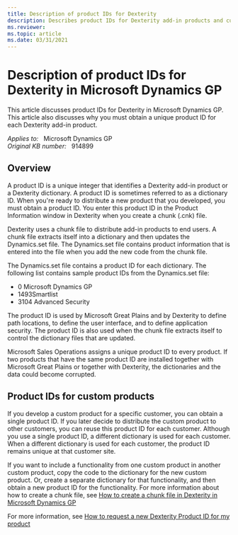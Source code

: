 ```yaml
---
title: Description of product IDs for Dexterity
description: Describes product IDs for Dexterity add-in products and custom products in Microsoft Dynamics GP.
ms.reviewer:
ms.topic: article
ms.date: 03/31/2021
---
```

# Description of product IDs for Dexterity in Microsoft Dynamics GP

This article discusses product IDs for Dexterity in Microsoft Dynamics GP. This article also discusses why you must obtain a unique product ID for each Dexterity add-in product.

_Applies to:_ &nbsp; Microsoft Dynamics GP  
_Original KB number:_ &nbsp; 914899

## Overview

A product ID is a unique integer that identifies a Dexterity add-in product or a Dexterity dictionary. A product ID is sometimes referred to as a dictionary ID. When you're ready to distribute a new product that you developed, you must obtain a product ID. You enter this product ID in the Product Information window in Dexterity when you create a chunk (.cnk) file.

Dexterity uses a chunk file to distribute add-in products to end users. A chunk file extracts itself into a dictionary and then updates the Dynamics.set file. The Dynamics.set file contains product information that is entered into the file when you add the new code from the chunk file.

The Dynamics.set file contains a product ID for each dictionary. The following list contains sample product IDs from the Dynamics.set file:

- 0 Microsoft Dynamics GP
- 1493Smartlist
- 3104 Advanced Security

The product ID is used by Microsoft Great Plains and by Dexterity to define path locations, to define the user interface, and to define application security. The product ID is also used when the chunk file extracts itself to control the dictionary files that are updated.

Microsoft Sales Operations assigns a unique product ID to every product. If two products that have the same product ID are installed together with Microsoft Great Plains or together with Dexterity, the dictionaries and the data could become corrupted.

## Product IDs for custom products

If you develop a custom product for a specific customer, you can obtain a single product ID. If you later decide to distribute the custom product to other customers, you can reuse this product ID for each customer. Although you use a single product ID, a different dictionary is used for each customer. When a different dictionary is used for each customer, the product ID remains unique at that customer site.

If you want to include a functionality from one custom product in another custom product, copy the code to the dictionary for the new custom product. Or, create a separate dictionary for that functionality, and then obtain a new product ID for the functionality. For more information about how to create a chunk file, see [How to create a chunk file in Dexterity in Microsoft Dynamics GP](https://support.microsoft.com/help/894700)

For more information, see [How to request a new Dexterity Product ID for my product](https://support.microsoft.com/help/867102)
